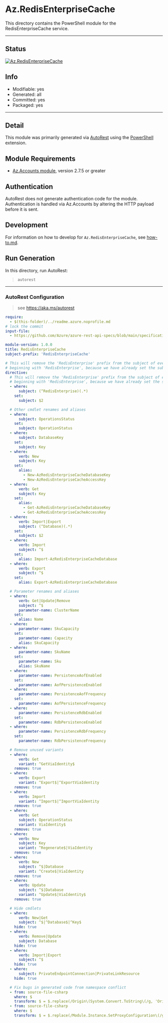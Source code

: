 <!-- region Generated -->
# Az.RedisEnterpriseCache
This directory contains the PowerShell module for the RedisEnterpriseCache service.

---
## Status
[![Az.RedisEnterpriseCache](https://img.shields.io/powershellgallery/v/Az.RedisEnterpriseCache.svg?style=flat-square&label=Az.RedisEnterpriseCache "Az.RedisEnterpriseCache")](https://www.powershellgallery.com/packages/Az.RedisEnterpriseCache/)

## Info
- Modifiable: yes
- Generated: all
- Committed: yes
- Packaged: yes

---
## Detail
This module was primarily generated via [AutoRest](https://github.com/Azure/autorest) using the [PowerShell](https://github.com/Azure/autorest.powershell) extension.

## Module Requirements
- [Az.Accounts module](https://www.powershellgallery.com/packages/Az.Accounts/), version 2.7.5 or greater

## Authentication
AutoRest does not generate authentication code for the module. Authentication is handled via Az.Accounts by altering the HTTP payload before it is sent.

## Development
For information on how to develop for `Az.RedisEnterpriseCache`, see [how-to.md](how-to.md).
<!-- endregion -->

## Run Generation
In this directory, run AutoRest:
> `autorest`

---
### AutoRest Configuration
> see https://aka.ms/autorest

``` yaml
require:
  - $(this-folder)/../readme.azure.noprofile.md
# lock the commit
input-file:
  - https://github.com/Azure/azure-rest-api-specs/blob/main/specification/redisenterprise/resource-manager/Microsoft.Cache/stable/2022-01-01/redisenterprise.json

module-version: 1.0.0
title: RedisEnterpriseCache
subject-prefix: 'RedisEnterpriseCache'

# This will remove the 'RedisEnterprise' prefix from the subject of every cmdlet
# beginning with 'RedisEnterprise', because we have already set the subject-prefix above
directive:
  # This will remove the 'RedisEnterprise' prefix from the subject of every cmdlet
  # beginning with 'RedisEnterprise', because we have already set the subject-prefix above
  - where:
      subject: (^RedisEnterprise)(.*) 
    set:
      subject: $2

  # Other cmdlet renames and aliases
  - where:
      subject: OperationsStatus
    set:
      subject: OperationStatus
  - where:
      subject: DatabaseKey
    set:
      subject: Key
  - where:
      verb: New
      subject: Key
    set:
      alias:
        - New-AzRedisEnterpriseCacheDatabaseKey
        - New-AzRedisEnterpriseCacheAccessKey
  - where:
      verb: Get
      subject: Key
    set:
      alias:
        - Get-AzRedisEnterpriseCacheDatabaseKey
        - Get-AzRedisEnterpriseCacheAccessKey
  - where:
      verb: Import|Export
      subject: (^Database)(.*)
    set:
      subject: $2
  - where:
      verb: Import
      subject: ^$
    set:
      alias: Import-AzRedisEnterpriseCacheDatabase
  - where:
      verb: Export
      subject: ^$
    set:
      alias: Export-AzRedisEnterpriseCacheDatabase

  # Parameter renames and aliases
  - where:
      verb: Get|Update|Remove
      subject: ^$
      parameter-name: ClusterName
    set:
      alias: Name
  - where:
      parameter-name: SkuCapacity
    set:
      parameter-name: Capacity
      alias: SkuCapacity
  - where:
      parameter-name: SkuName
    set:
      parameter-name: Sku
      alias: SkuName
  - where:
      parameter-name: PersistenceAofEnabled
    set:
      parameter-name: AofPersistenceEnabled
  - where:
      parameter-name: PersistenceAofFrequency
    set:
      parameter-name: AofPersistenceFrequency
  - where:
      parameter-name: PersistenceRdbEnabled
    set:
      parameter-name: RdbPersistenceEnabled
  - where:
      parameter-name: PersistenceRdbFrequency
    set:
      parameter-name: RdbPersistenceFrequency

  # Remove unused variants
  - where:
      verb: Get
      variant: ^GetViaIdentity$
    remove: true
  - where:
      verb: Export
      variant: ^Export$|^ExportViaIdentity
    remove: true
  - where:
      verb: Import
      variant: ^Import$|^ImportViaIdentity
    remove: true
  - where:
      verb: Get
      subject: OperationStatus
      variant: ViaIdentity$
    remove: true
  - where:
      verb: New
      subject: Key
      variant: ^Regenerate$|ViaIdentity
    remove: true
  - where:
      verb: New
      subject: ^$|Database
      variant: ^Create$|ViaIdentity
    remove: true
  - where:
      verb: Update
      subject: ^$|Database
      variant: ^Update$|ViaIdentity$
    remove: true

  # Hide cmdlets
  - where:
      verb: New|Get
      subject: ^$|^Database$|^Key$
    hide: true
  - where:
      verb: Remove|Update
      subject: Database
    hide: true
  - where:
      verb: Import|Export
      subject: ^$
    hide: true
  - where:
      subject: PrivateEndpointConnection|PrivateLinkResource
    hide: true

  # Fix bugs in generated code from namespace conflict
  - from: source-file-csharp
    where: $
    transform: $ = $.replace(/Origin\(System.Convert.ToString\(/g, 'Origin(global::System.Convert.ToString(');
  - from: source-file-csharp
    where: $
    transform: $ = $.replace(/Module.Instance.SetProxyConfiguration\(/g, 'Microsoft.Azure.PowerShell.Cmdlets.RedisEnterpriseCache.Module.Instance.SetProxyConfiguration(');
```
